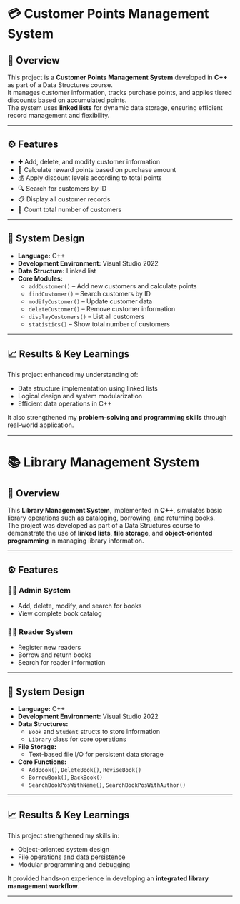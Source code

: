 # 💳 Customer Points Management System

## 📘 Overview
This project is a **Customer Points Management System** developed in **C++** as part of a Data Structures course.  
It manages customer information, tracks purchase points, and applies tiered discounts based on accumulated points.  
The system uses **linked lists** for dynamic data storage, ensuring efficient record management and flexibility.

---

## ⚙️ Features
- ➕ Add, delete, and modify customer information  
- 🧮 Calculate reward points based on purchase amount  
- 💰 Apply discount levels according to total points  
- 🔍 Search for customers by ID  
- 📋 Display all customer records  
- 🔢 Count total number of customers  

---

## 🧩 System Design
- **Language:** C++  
- **Development Environment:** Visual Studio 2022  
- **Data Structure:** Linked list  
- **Core Modules:**
  - `addCustomer()` – Add new customers and calculate points  
  - `findCustomer()` – Search customers by ID  
  - `modifyCustomer()` – Update customer data  
  - `deleteCustomer()` – Remove customer information  
  - `displayCustomers()` – List all customers  
  - `statistics()` – Show total number of customers  

---

## 📈 Results & Key Learnings
This project enhanced my understanding of:
- Data structure implementation using linked lists  
- Logical design and system modularization  
- Efficient data operations in C++  

It also strengthened my **problem-solving and programming skills** through real-world application.

---

# 📚 Library Management System

## 📗 Overview
This **Library Management System**, implemented in **C++**, simulates basic library operations such as cataloging, borrowing, and returning books.  
The project was developed as part of a Data Structures course to demonstrate the use of **linked lists**, **file storage**, and **object-oriented programming** in managing library information.

---

## ⚙️ Features
### 👨‍💼 Admin System
- Add, delete, modify, and search for books  
- View complete book catalog  

### 👩‍🎓 Reader System
- Register new readers  
- Borrow and return books  
- Search for reader information  

---

## 🧩 System Design
- **Language:** C++  
- **Development Environment:** Visual Studio 2022  
- **Data Structures:**  
  - `Book` and `Student` structs to store information  
  - `Library` class for core operations  
- **File Storage:**  
  - Text-based file I/O for persistent data storage  
- **Core Functions:**  
  - `AddBook()`, `DeleteBook()`, `ReviseBook()`  
  - `BorrowBook()`, `BackBook()`  
  - `SearchBookPosWithName()`, `SearchBookPosWithAuthor()`

---

## 📈 Results & Key Learnings
This project strengthened my skills in:
- Object-oriented system design  
- File operations and data persistence  
- Modular programming and debugging  

It provided hands-on experience in developing an **integrated library management workflow**.

---

